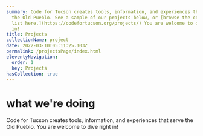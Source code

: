 ```yaml
---
summary: Code for Tucson creates tools, information, and experiences that serve
  the Old Pueblo. See a sample of our projects below, or [browse the complete
  list here.](https://codefortucson.org/projects/) You are welcome to dive right
  in!
title: Projects
collectionName: project
date: 2022-03-10T05:11:25.103Z
permalink: /projectsPage/index.html
eleventyNavigation:
  order: 1
  key: Projects
hasCollection: true
---
```

# what we're doing

Code for Tucson creates tools, information, and experiences that serve the Old Pueblo. You are welcome to dive right in!